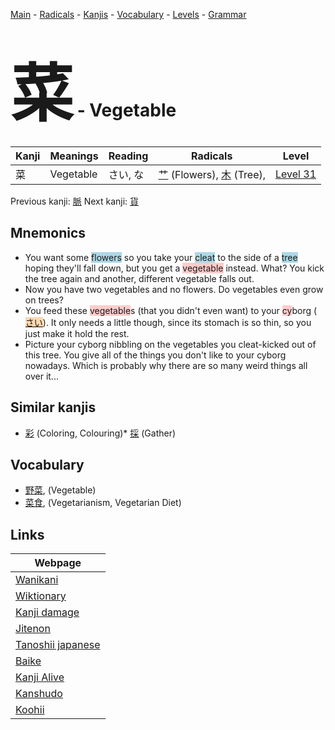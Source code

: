 <style> bigfont {font-size: 100px}</style>
[Main](../index.md) -
[Radicals](../radicals.md) -
[Kanjis](../kanjis.md) -
[Vocabulary](../vocabulary.md) -
[Levels](../levels.md) -
[Grammar](../grammar.md)
# <bigfont> 菜</bigfont> - Vegetable 

| Kanji | Meanings | Reading | Radicals | Level |
| --- | --- | --- | --- | --- |
| 菜 | Vegetable | さい, な | [艹](../radicals/艹.md) (Flowers), [木](../radicals/木.md) (Tree),  | [Level 31](../levels/wk_level31.md) |

Previous kanji: [脈](脈.md) Next kanji: [貨](貨.md) 

## Mnemonics
 * You want some <span style="background-color:#ADD8E6"> flowers</span> so you take your <span style="background-color:#ADD8E6"> cleat</span> to the side of a <span style="background-color:#ADD8E6"> tree</span> hoping they'll fall down, but you get a <span style="background-color:#ffcccb"> vegetable</span> instead. What? You kick the tree again and another, different vegetable falls out.
* Now you have two vegetables and no flowers. Do vegetables even grow on trees?
* You feed these <span style="background-color:#ffcccb"> vegetable</span>s (that you didn't even want) to your <span style="background-color:#ffcccb"> cy</span>borg (<span style="background-color:#fed8b1"> [さい](https://jisho.org/search/さい)</span>). It only needs a little though, since its stomach is so thin, so you just make it hold the rest.
* Picture your cyborg nibbling on the vegetables you cleat-kicked out of this tree. You give all of the things you don't like to your cyborg nowadays. Which is probably why there are so many weird things all over it...


## Similar kanjis
 * [彩](彩.md) (Coloring, Colouring)* [採](採.md) (Gather)


## Vocabulary
 * [野菜](../vocabulary/菜.md), (Vegetable)
* [菜食](../vocabulary/菜.md), (Vegetarianism, Vegetarian Diet)



## Links 

| Webpage |
| --- |
| [Wanikani          ](https://www.wanikani.com/kanji/菜) |
| [Wiktionary        ](https://en.wiktionary.org/wiki/菜) |
| [Kanji damage      ](http://www.kanjidamage.com/kanji/search?utf8=✓&q=菜) |
| [Jitenon           ](https://jitenon.com/kanji/菜) |
| [Tanoshii japanese ](https://www.tanoshiijapanese.com/dictionary/kanji.cfm?k=菜) |
| [Baike             ](https://baike.baidu.com/item/菜) |
| [Kanji Alive       ](https://app.kanjialive.com/菜) |
| [Kanshudo          ](https://www.kanshudo.com/searchmn?q=菜) |
| [Koohii            ](https://kanji.koohii.com/study/kanji/菜) |
